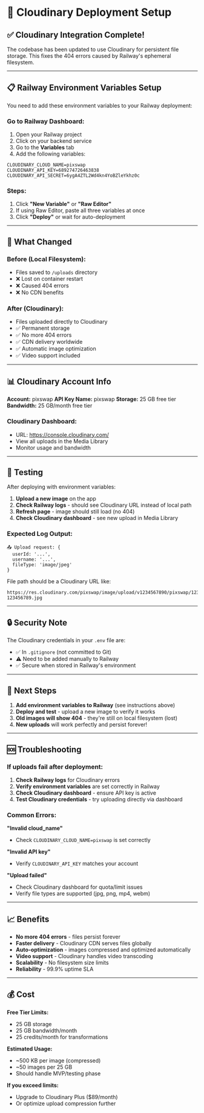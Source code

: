 # 🚀 Cloudinary Deployment Setup

## ✅ Cloudinary Integration Complete!

The codebase has been updated to use Cloudinary for persistent file storage. This fixes the 404 errors caused by Railway's ephemeral filesystem.

---

## 📋 Railway Environment Variables Setup

You need to add these environment variables to your Railway deployment:

### Go to Railway Dashboard:
1. Open your Railway project
2. Click on your backend service
3. Go to the **Variables** tab
4. Add the following variables:

```env
CLOUDINARY_CLOUD_NAME=pixswap
CLOUDINARY_API_KEY=689274726463838
CLOUDINARY_API_SECRET=6ygA4ZTL2Wd4kn4YoBZleYkhz0c
```

### Steps:
1. Click **"New Variable"** or **"Raw Editor"**
2. If using Raw Editor, paste all three variables at once
3. Click **"Deploy"** or wait for auto-deployment

---

## 🔄 What Changed

### Before (Local Filesystem):
- Files saved to `/uploads` directory
- ❌ Lost on container restart
- ❌ Caused 404 errors
- ❌ No CDN benefits

### After (Cloudinary):
- Files uploaded directly to Cloudinary
- ✅ Permanent storage
- ✅ No more 404 errors
- ✅ CDN delivery worldwide
- ✅ Automatic image optimization
- ✅ Video support included

---

## 📊 Cloudinary Account Info

**Account:** pixswap
**API Key Name:** pixswap
**Storage:** 25 GB free tier
**Bandwidth:** 25 GB/month free tier

### Cloudinary Dashboard:
- URL: https://console.cloudinary.com/
- View all uploads in the Media Library
- Monitor usage and bandwidth

---

## 🧪 Testing

After deploying with environment variables:

1. **Upload a new image** on the app
2. **Check Railway logs** - should see Cloudinary URL instead of local path
3. **Refresh page** - image should still load (no 404)
4. **Check Cloudinary dashboard** - see new upload in Media Library

### Expected Log Output:
```
📤 Upload request: {
  userId: '...',
  username: '...',
  fileType: 'image/jpeg'
}
```

File path should be a Cloudinary URL like:
```
https://res.cloudinary.com/pixswap/image/upload/v1234567890/pixswap/1234567890-123456789.jpg
```

---

## 🔒 Security Note

The Cloudinary credentials in your `.env` file are:
- ✅ In `.gitignore` (not committed to Git)
- ⚠️ Need to be added manually to Railway
- ✅ Secure when stored in Railway's environment

---

## 🎯 Next Steps

1. **Add environment variables to Railway** (see instructions above)
2. **Deploy and test** - upload a new image to verify it works
3. **Old images will show 404** - they're still on local filesystem (lost)
4. **New uploads** will work perfectly and persist forever!

---

## 🆘 Troubleshooting

### If uploads fail after deployment:

1. **Check Railway logs** for Cloudinary errors
2. **Verify environment variables** are set correctly in Railway
3. **Check Cloudinary dashboard** - ensure API key is active
4. **Test Cloudinary credentials** - try uploading directly via dashboard

### Common Errors:

**"Invalid cloud_name"**
- Check `CLOUDINARY_CLOUD_NAME=pixswap` is set correctly

**"Invalid API key"**
- Verify `CLOUDINARY_API_KEY` matches your account

**"Upload failed"**
- Check Cloudinary dashboard for quota/limit issues
- Verify file types are supported (jpg, png, mp4, webm)

---

## 📈 Benefits

- **No more 404 errors** - files persist forever
- **Faster delivery** - Cloudinary CDN serves files globally
- **Auto-optimization** - images compressed and optimized automatically
- **Video support** - Cloudinary handles video transcoding
- **Scalability** - No filesystem size limits
- **Reliability** - 99.9% uptime SLA

---

## 💰 Cost

**Free Tier Limits:**
- 25 GB storage
- 25 GB bandwidth/month
- 25 credits/month for transformations

**Estimated Usage:**
- ~500 KB per image (compressed)
- ~50 images per 25 GB
- Should handle MVP/testing phase

**If you exceed limits:**
- Upgrade to Cloudinary Plus ($89/month)
- Or optimize upload compression further
